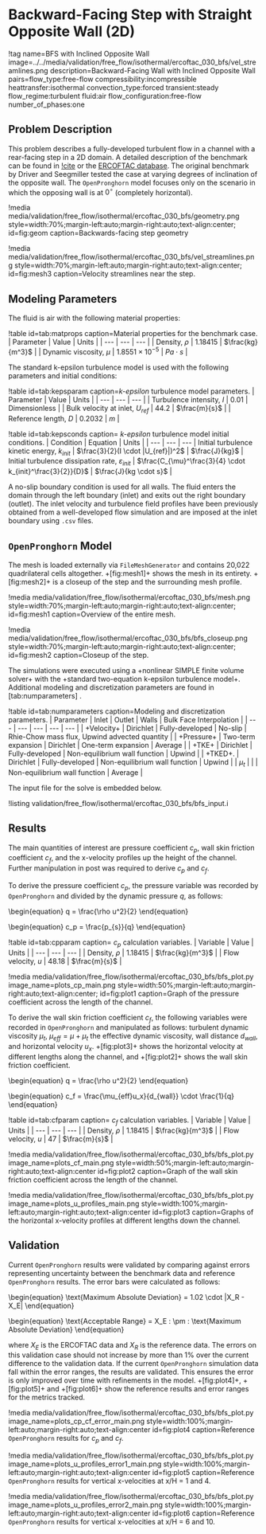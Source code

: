 # Backward-Facing Step with Straight Opposite Wall (2D)

!tag name=BFS with Inclined Opposite Wall
    image=../../media/validation/free_flow/isothermal/ercoftac_030_bfs/vel_streamlines.png
    description=Backward-Facing Wall with Inclined Opposite Wall
    pairs=flow_type:free-flow
          compressibility:incompressible
          heattransfer:isothermal
          convection_type:forced
          transient:steady
          flow_regime:turbulent
          fluid:air
          flow_configuration:free-flow
          number_of_phases:one


## Problem Description

This problem describes a fully-developed turbulent flow in a channel with a rear-facing step in a 2D domain. A detailed description of the benchmark can be found in [!cite](driver1985benchmark) or the [ERCOFTAC database](http://cfd.mace.manchester.ac.uk/ercoftac/doku.php?id=cases:case030). The original benchmark by Driver and Seegmiller tested the case at varying degrees of inclination of the opposite wall. The `OpenPronghorn` model focuses only on the scenario in which the opposing wall is at $0^{\circ}$ (completely horizontal).

!media media/validation/free_flow/isothermal/ercoftac_030_bfs/geometry.png style=width:70%;margin-left:auto;margin-right:auto;text-align:center; id=fig:geom caption=Backwards-facing step geometry

!media media/validation/free_flow/isothermal/ercoftac_030_bfs/vel_streamlines.png style=width:70%;margin-left:auto;margin-right:auto;text-align:center; id=fig:mesh3 caption=Velocity streamlines near the step.

## Modeling Parameters

The fluid is air with the following material properties:

!table id=tab:matprops caption=Material properties for the benchmark case.
| Parameter                | Value                   | Units            |
| ---                      | ---                     | ---              |
| Density, $\rho$          | $1.18415$               | $\frac{kg}{m^3}$ |
| Dynamic viscosity, $\mu$ | $1.8551 \times 10^{-5}$ | $Pa \cdot s$     |

The standard k-epsilon turbulence model is used with the following parameters and initial conditions:

!table id=tab:kepsparam caption=*k-epsilon* turbulence model parameters.
| Parameter                         | Value    | Units         |
| ---                               | ---      | ---           |
| Turbulence intensity, $I$         | $0.01$   | Dimensionless |
| Bulk velocity at inlet, $U_{ref}$ | $44.2$   | $\frac{m}{s}$ |
| Reference length, $D$             | $0.2032$ | $m$           |

!table id=tab:kepsconds caption= *k-epsilon* turbulence model initial conditions.
| Condition                                               | Equation                                                   | Units                  |
| ---                                                     | ---                                                        | ---                    |
Initial turbulence kinetic energy, $k_{init}$             | $\frac{3}{2}(I \cdot |U_{ref}|)^2$                         | $\frac{J}{kg}$         |
Initial turbulence dissipation rate, $\varepsilon_{init}$ | $\frac{C_{\mu}^\frac{3}{4} \cdot k_{init}^\frac{3}{2}}{D}$ | $\frac{J}{kg \cdot s}$ |


A no-slip boundary condition is used for all walls. The fluid enters the domain through the left boundary (inlet) and exits out the right boundary (outlet).
The inlet velocity and turbulence field profiles have been previously obtained from a well-developed flow simulation and are imposed at the inlet boundary using `.csv` files.

## `OpenPronghorn` Model

The mesh is loaded externally via `FileMeshGenerator` and contains 20,022 quadrilateral cells altogether. +[fig:mesh1]+ shows the mesh in its entirety. +[fig:mesh2]+ is a closeup of the step and the surrounding mesh profile.

!media media/validation/free_flow/isothermal/ercoftac_030_bfs/mesh.png style=width:70%;margin-left:auto;margin-right:auto;text-align:center; id=fig:mesh1 caption=Overview of the entire mesh.

!media media/validation/free_flow/isothermal/ercoftac_030_bfs/bfs_closeup.png style=width:70%;margin-left:auto;margin-right:auto;text-align:center; id=fig:mesh2 caption=Closeup of the step.

The simulations were executed using a +nonlinear SIMPLE finite volume solver+ with the +standard two-equation k-epsilon turbulence model+. Additional modeling and discretization parameters are found in [tab:numparameters] .

!table id=tab:numparameters caption=Modeling and discretization parameters.
| Parameter  | Inlet              | Outlet          | Walls                         | Bulk Face Interpolation             |
| ---        | ---                | ---             | ---                           | ---                                 |
| +Velocity+ | Dirichlet          | Fully-developed | No-slip                       | Rhie-Chow mass flux, Upwind advected quantity |
| +Pressure+ | Two-term expansion | Dirichlet       | One-term expansion            | Average                             |
| +TKE+      | Dirichlet          | Fully-developed | Non-equilibrium wall function | Upwind                              |
| +TKED+.    | Dirichlet          | Fully-developed | Non-equilibrium wall function | Upwind                              |
| $\mu_t$     |                    |                 | Non-equilibrium wall function | Average                             |


The input file for the solve is embedded below.

!listing validation/free_flow/isothermal/ercoftac_030_bfs/bfs_input.i

## Results

The main quantities of interest are pressure coefficient $c_{p}$, wall skin friction coefficient $c_{f}$, and the x-velocity profiles up the height of the channel.
Further manipulation in post was required to derive $c_{p}$ and $c_{f}$.

To derive the pressure coefficient $c_{p}$, the pressure variable was recorded by `OpenPronghorn` and divided by the dynamic pressure $q$, as follows:

\begin{equation}
q = \frac{\rho u^2}{2}
\end{equation}

\begin{equation}
c_p = \frac{p_{s}}{q}
\end{equation}

!table id=tab:cpparam caption= $c_{p}$ calculation variables.
| Variable           | Value     | Units            |
| ---                | ---       | ---              |
| Density, $\rho$    | $1.18415$ | $\frac{kg}{m^3}$ |
| Flow velocity, $u$ | $48.18$   | $\frac{m}{s}$    |

!media media/validation/free_flow/isothermal/ercoftac_030_bfs/bfs_plot.py
       image_name=plots_cp_main.png
       style=width:50%;margin-left:auto;margin-right:auto;text-align:center;
       id=fig:plot1
       caption=Graph of the pressure coefficient across the length of the channel.

To derive the wall skin friction coefficient $c_{f}$, the following variables were recorded in `OpenPronghorn` and manipulated as follows: turbulent dynamic viscosity $\mu_{t}$, $\mu_{eff} = \mu + \mu_{t}$ the effective dynamic viscosity, wall distance $d_{wall}$, and horizontal velocity $u_x$. +[fig:plot3]+ shows the horizontal velocity at different lengths along the channel,
and +[fig:plot2]+ shows the wall skin friction coefficient.

\begin{equation}
q = \frac{\rho u^2}{2}
\end{equation}

\begin{equation}
c_f = \frac{\mu_{eff}u_x}{d_{wall}} \cdot \frac{1}{q}
\end{equation}

!table id=tab:cfparam caption= $c_{f}$ calculation variables.
| Variable           | Value     | Units            |
| ---                | ---       | ---              |
| Density, $\rho$    | $1.18415$ | $\frac{kg}{m^3}$ |
| Flow velocity, $u$ | $47$      | $\frac{m}{s}$    |

!media media/validation/free_flow/isothermal/ercoftac_030_bfs/bfs_plot.py
       image_name=plots_cf_main.png
       style=width:50%;margin-left:auto;margin-right:auto;text-align:center
       id=fig:plot2
       caption=Graph of the wall skin friction coefficient across the length of the channel.

!media media/validation/free_flow/isothermal/ercoftac_030_bfs/bfs_plot.py
       image_name=plots_u_profiles_main.png
       style=width:100%;margin-left:auto;margin-right:auto;text-align:center
       id=fig:plot3
       caption=Graphs of the horizontal x-velocity profiles at different lengths down the channel.

## Validation

Current `OpenPronghorn` results were validated by comparing against errors representing uncertainty between the benchmark data and reference `OpenPronghorn` results. The error bars were calculated as follows:

\begin{equation}
\text{Maximum Absolute Deviation} = 1.02 \cdot |X_R - X_E|
\end{equation}

\begin{equation}
\text{Acceptable Range} = X_E \: \pm \: \text{Maximum Absolute Deviation}
\end{equation}

where $X_E$ is the ERCOFTAC data and $X_R$ is the reference data. The errors on this validation case should not increase by more than 1% over the current difference to the validation data. If the current `OpenPronghorn` simulation data fall within the error ranges, the results are validated. This
ensures the error is only improved over time with refinements in the model.
+[fig:plot4]+, +[fig:plot5]+ and +[fig:plot6]+ show the reference results and error ranges for the metrics tracked.

!media media/validation/free_flow/isothermal/ercoftac_030_bfs/bfs_plot.py
       image_name=plots_cp_cf_error_main.png
       style=width:100%;margin-left:auto;margin-right:auto;text-align:center
       id=fig:plot4
       caption=Reference `OpenPronghorn` results for $c_p$ and $c_f$.

!media media/validation/free_flow/isothermal/ercoftac_030_bfs/bfs_plot.py
       image_name=plots_u_profiles_error1_main.png
       style=width:100%;margin-left:auto;margin-right:auto;text-align:center
       id=fig:plot5
       caption=Reference `OpenPronghorn` results for vertical x-velocities at x/H = 1 and 4.

!media media/validation/free_flow/isothermal/ercoftac_030_bfs/bfs_plot.py
       image_name=plots_u_profiles_error2_main.png
       style=width:100%;margin-left:auto;margin-right:auto;text-align:center
       id=fig:plot6
       caption=Reference `OpenPronghorn` results for vertical x-velocities at x/H = 6 and 10.

